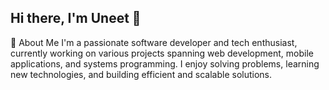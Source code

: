 ## Hi there, I'm Uneet 👋

🚀 About Me
I'm a passionate software developer and tech enthusiast, currently working on various projects spanning web development, mobile applications, and systems programming. I enjoy solving problems, learning new technologies, and building efficient and scalable solutions.
